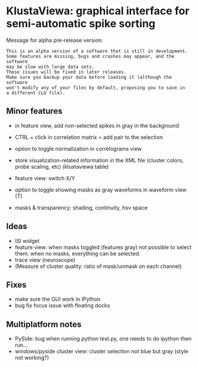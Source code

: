 KlustaViewa: graphical interface for semi-automatic spike sorting
===========================================================

Message for alpha pre-release version:

    This is an alpha version of a software that is still in development.
    Some features are missing, bugs and crashes may appear, and the software
    may be slow with large data sets. 
    These issues will be fixed in later releases.
    Make sure you backup your data before loading it (although the software
    won't modify any of your files by default, proposing you to save in 
    a different CLU file).
  
  
Minor features
--------------

  * in feature view, add non-selected spikes in gray in the background
  * CTRL + click in correlation matrix = add pair to the selection
  
  * option to toggle normalization in correlograms view
    
  * store visualization-related information in the XML file (cluster colors,
    probe scaling, etc) (klustaviewa table)
    
  * feature view: switch X/Y
  * option to toggle showing masks as gray waveforms in waveform view (T)
  * masks & transparency: shading, continuity, hsv space
  
  
Ideas
-----
  
  * ISI widget
  * feature view: when masks toggled (features gray) not possible to select
    them. when no masks, everything can be selected.
  * trace view (neuroscope)
  * (Measure of cluster quality: ratio of mask/unmask on each channel)


Fixes
-----

  * make sure the GUI work in IPython
  * bug fix focus issue with floating docks
  
  
Multiplatform notes
-------------------

  * PySide: bug when running python test.py, one needs to do ipython then run...
  * windows/pyside cluster view: cluster selection not blue but gray (style not working?)

  